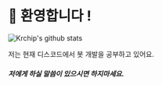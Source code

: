 # 👋 환영합니다 !
![Krchip's github stats](https://github-readme-stats.vercel.app/api?username=Krchip&show_icons=true&hide_border=true)

저는 현재 디스코드에서 봇 개발을 공부하고 있어요.

##### 저에게 하실 말씀이 있으시면 하지마세요.
